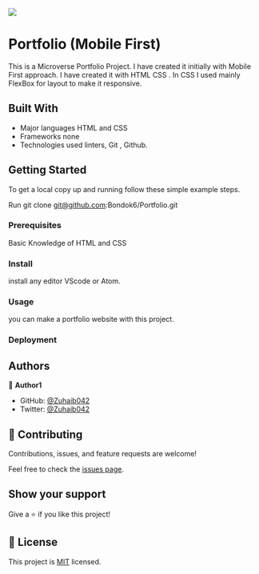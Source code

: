 ![](https://img.shields.io/badge/Microverse-blueviolet)

# Portfolio (Mobile First)

This is a Microverse Portfolio Project. I have created it initially with Mobile First approach. I have created it with HTML CSS . In CSS I used mainly FlexBox for layout to make it responsive.

## Built With

- Major languages
  HTML and CSS
- Frameworks
  none
- Technologies used
  linters, Git , Github.

## Getting Started

To get a local copy up and running follow these simple example steps.

Run
git clone git@github.com:Bondok6/Portfolio.git

### Prerequisites

Basic Knowledge of HTML and CSS

### Install

install any editor VScode or Atom.

### Usage

you can make a portfolio website with this project.

### Deployment

## Authors

👤 **Author1**

- GitHub: [@Zuhaib042](https://github.com/Zuhaib042)
- Twitter: [@Zuhaib042](https://twitter.com/Zuhaib042)

## 🤝 Contributing

Contributions, issues, and feature requests are welcome!

Feel free to check the [issues page](../../issues/).

## Show your support

Give a ⭐️ if you like this project!

## 📝 License

This project is [MIT](./LICENSE) licensed.
